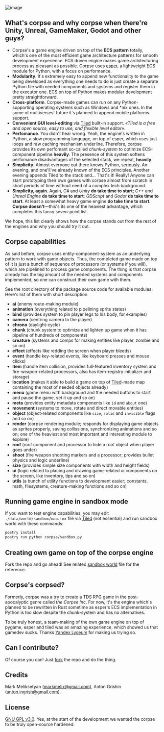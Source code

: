 ![image](https://user-images.githubusercontent.com/104511335/214185748-a3026176-3d4d-4bbd-bf38-dabc50aae0c1.png)

## What's corpse and why corpse when there're Unity, Unreal, GameMaker, Godot and other guys?

- Corpse's a game engine driven on top of the **ECS pattern** totally, which's one of the most efficient game architecture patterns for smooth development experience. ECS driven engine makes game architecturing process as pleasant as possible. Corpse uses [esper](https://github.com/benmoran56/esper), a lightweight ECS module for Python, with a focus on performance.
- **Modularity**. It's extremely easy to append new functionality to the game being developed as everything one needs to do is just create a separate Python file with needed components and systems and register them in the executor one. ECS on top of Python makes modular development pretty straightforward.
- **Cross-platform**. Corpse-made games can run on any Python-supporting operating systems such as Windows and *nix ones. In the some of multiverses' future it's planned to append mobile platforms support.
- **Convenient GUI level-editing** via [Tiled](https://www.mapeditor.org/) built-in support. _«Tiled is a free and open source, easy to use, and flexible level editor»_.
- **Perfomance**. You didn't hear wrong. Yeah, the engine's written in Python, a slow programming language, on top of esper, which uses just loops and raw caching mechanism underline. Therefore, corpse provides its own perfomant so-called _chunk-system_ to optimize ECS-component pipeline **heavily**. The presence of this system softens perfomance disadvantages of the selected stack, we repeat, **heavily**.
- **Simplicity**. Almost everyone out there knows Python, seriously. An evening, and one'll've already known of the ECS principles. Another evening appends Tiled to the stack and... That's it! Really! Anyone can start prototyping their own games with corpse almost from scratch in short periods of time without need of a complex tech background.
- **Simplicity, again**. Again, _C#_ and _Unity_ **do take time to start**; _C++_ and _Unreal Engine_ **do take time to start**; _GDScript_ and _Godot_ **do take time to start**. At least a somewhat heavy game engine **do take time to start**. **Corpse doesn't**—this's its one of the heaviest advantage, which completes this fancy seven-point list.

We hope, this list clearly shows how the corpse stands out from the rest of the engines and why you should try it out.

## Corpse capabilities

As said before, corpse uses entity-component-system as an underlying pattern to work with game objects. Thus, the completed game made on top of it is just a bunch of sequence of processors (or systems if you will), which are pipelined to process game components. The thing is that corpse already has the big amount of the needed systems and components implemented, so one can construct their own game with them.

See the root directory of the package source code for available modules. Here's list of them with short description:
- **ai** (enemy route-making module)
- **animation** (everything related to pipelining sprite states)
- **bind** (provides system to pin player legs to his body, for examples)
- **camera** (centring camera to the player)
- **chrono** (daylight-cycle)
- **chunk** (chunk system to optimize and lighten up game when it has pipeline of hundreds of components)
- **creature** (systems and comps for making entities like player, zombie and so on)
- **effect** (effects like redding the screen when player bleeds)
- **event** (handle key-related events, like keyboard presses and mouse clicks)
- **item** (handle item collision, provides full-featured inventory system and fire-weapon-related processors, also has item-registry initializer and storage)
- **location** (makes it able to build a game on top of [Tiled](https://www.mapeditor.org)-made map containing the most of needed objects already)
- **menu** (game menu with background and the needed buttons to start and pause the game, set it up and so on)
- **meta** (provides entity metadata components like `id` and `about` one)
- **movement** (systems to move, rotate and direct movable entities)
- **object** (object-related components like `size`, `solid` and `invisible` flags and so on)
- **render** (corpse rendering module; responds for displaying game objects as sprites properly, saving collissions, synchronizing animations and so on; one of the heaviest and most important and interesting module to explore)
- **roof** (roof component and processor to hide a roof object when player  goes under)
- **shoot** (fire weapon shooting markers and a processor; provides bullet physics and logic underline)
- **size** (provides simple size components with width and height fields)
- **ui** (logic related to placing and drawing game-related ui components on the screen, like inventory, tips and so on)
- **utils** (a bunch of utility functions to development easier; constants, math, filesystems, creature-making functions and so on)

## Running game engine in sandbox mode

If you want to test engine capabilities, you may edit `./data/world/sandbox/map.tmx` file via [Tiled](https://www.mapeditor.org/) (not essential) and run sandbox world with these commands:

``` sh
poetry install
poetry run python corpse/sandbox.py
```

## Creating own game on top of the corpse engine

Fork the repo and go ahead! See related [sandbox world](./corpse/sandbox.py) file for the reference.

## Corpse's corpsed?

Formerly, corpse was a try to create a TDS RPG game in the post-apocalyptic genre called *the Corpse Inc*. For now, it's the engine which's planned to be rewritten in Rust sometime as esper's ECS implementation in Python is too slow despite the chunk-system and has no alternatives.

To be truly honest, a team-making of the own game engine on top of pygame, esper and tiled was an amazing experience, which showed us that gamedev sucks. Thanks [Yandex Lyceum](https://lyceum.yandex.ru/) for making us trying so.

## Can I contribute?

Of course you can! Just [fork](https://github.com/markmelix/corpse/fork) the repo and do the thing.

## Credits

Mark Meliksetyan (<markmelix@gmail.com>), Anton Grishin (<anton.ingrish@gmail.com>).

## License

[GNU GPL v3.0](./LICENSE). Yes, at the start of the development we wanted the corpse to be truly open-source hardened.
